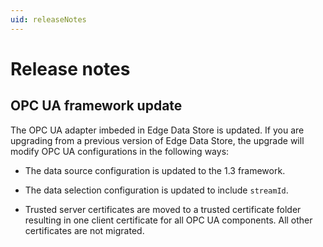 ```yaml
---
uid: releaseNotes
---
```


# Release notes

## OPC UA framework update

The OPC UA adapter imbeded in Edge Data Store is updated. If you are upgrading from a previous version of Edge Data Store, the upgrade will modify OPC UA configurations in the following ways:

 - The data source configuration is updated to the 1.3 framework.
 
 - The data selection configuration is updated to include `streamId`.

 - Trusted server certificates are moved to a trusted certificate folder resulting in one client certificate for all OPC UA components. All other certificates are not migrated.
